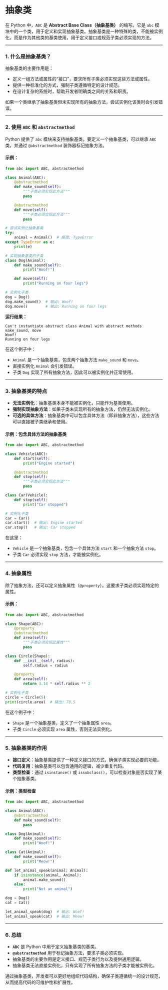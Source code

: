# 抽象类

在 Python 中，`ABC` 是 **Abstract Base Class（抽象基类）** 的缩写。它是 `abc` 模块中的一个类，用于定义和实现抽象基类。抽象基类是一种特殊的类，不能被实例化，而是作为其他类的基类使用，用于定义接口或规范子类必须实现的方法。

---

### **1. 什么是抽象基类？**
抽象基类的主要作用是：
- 定义一组方法或属性的“接口”，要求所有子类必须实现这些方法或属性。
- 提供一种标准化的方式，强制子类遵循特定的设计规范。
- 在设计复杂的系统时，帮助开发者明确类之间的关系和职责。

如果一个类继承了抽象基类但未实现所有的抽象方法，尝试实例化该类时会引发错误。

---

### **2. 使用 `ABC` 和 `abstractmethod`**
Python 提供了 `abc` 模块来支持抽象基类。要定义一个抽象基类，可以继承 `ABC` 类，并通过 `@abstractmethod` 装饰器标记抽象方法。

#### 示例：
```python
from abc import ABC, abstractmethod

class Animal(ABC):
    @abstractmethod
    def make_sound(self):
        """子类必须实现此方法"""
        pass

    @abstractmethod
    def move(self):
        """子类必须实现此方法"""
        pass

# 尝试实例化抽象基类
try:
    animal = Animal()  # 报错: TypeError
except TypeError as e:
    print(e)

# 实现抽象基类的子类
class Dog(Animal):
    def make_sound(self):
        print("Woof!")

    def move(self):
        print("Running on four legs")

# 实例化子类
dog = Dog()
dog.make_sound()  # 输出: Woof!
dog.move()        # 输出: Running on four legs
```

**运行结果：**
```
Can't instantiate abstract class Animal with abstract methods make_sound, move
Woof!
Running on four legs
```

在这个例子中：
- `Animal` 是一个抽象基类，包含两个抽象方法 `make_sound` 和 `move`。
- 直接实例化 `Animal` 会引发错误。
- 子类 `Dog` 实现了所有抽象方法，因此可以被实例化并正常使用。

---

### **3. 抽象基类的特点**
- **无法实例化**：抽象基类本身不能被实例化，只能作为基类使用。
- **强制实现抽象方法**：如果子类未实现所有的抽象方法，仍然无法实例化。
- **可选的具体方法**：抽象基类中可以包含具体方法（即非抽象方法），这些方法可以直接被子类继承和使用。

#### 示例：包含具体方法的抽象基类
```python
from abc import ABC, abstractmethod

class Vehicle(ABC):
    def start(self):
        print("Engine started")

    @abstractmethod
    def stop(self):
        """子类必须实现此方法"""
        pass

class Car(Vehicle):
    def stop(self):
        print("Car stopped")

# 实例化子类
car = Car()
car.start()  # 输出: Engine started
car.stop()   # 输出: Car stopped
```

在这里：
- `Vehicle` 是一个抽象基类，包含一个具体方法 `start` 和一个抽象方法 `stop`。
- 子类 `Car` 必须实现 `stop` 方法，才能被实例化。

---

### **4. 抽象属性**
除了抽象方法，还可以定义抽象属性（`@property`）。这要求子类必须实现特定的属性。

#### 示例：
```python
from abc import ABC, abstractmethod

class Shape(ABC):
    @property
    @abstractmethod
    def area(self):
        """子类必须实现此属性"""
        pass

class Circle(Shape):
    def __init__(self, radius):
        self.radius = radius

    @property
    def area(self):
        return 3.14 * self.radius ** 2

# 实例化子类
circle = Circle(5)
print(circle.area)  # 输出: 78.5
```

在这个例子中：
- `Shape` 是一个抽象基类，定义了一个抽象属性 `area`。
- 子类 `Circle` 必须实现 `area` 属性，否则无法实例化。

---

### **5. 抽象基类的作用**
- **接口定义**：抽象基类提供了一种定义接口的方式，确保子类实现必要的功能。
- **代码复用**：抽象基类可以包含通用的逻辑，减少重复代码。
- **类型检查**：通过 `isinstance()` 或 `issubclass()`，可以检查对象是否实现了某个抽象基类。

#### 示例：类型检查
```python
from abc import ABC, abstractmethod

class Animal(ABC):
    @abstractmethod
    def make_sound(self):
        pass

class Dog(Animal):
    def make_sound(self):
        print("Woof!")

class Cat(Animal):
    def make_sound(self):
        print("Meow!")

def let_animal_speak(animal: Animal):
    if isinstance(animal, Animal):
        animal.make_sound()
    else:
        print("Not an animal")

dog = Dog()
cat = Cat()

let_animal_speak(dog)  # 输出: Woof!
let_animal_speak(cat)  # 输出: Meow!
```

---

### **6. 总结**
- **`ABC`** 是 Python 中用于定义抽象基类的基类。
- **`@abstractmethod`** 用于标记抽象方法，要求子类必须实现。
- 抽象基类的主要作用是定义接口、规范子类行为以及提供通用逻辑。
- 抽象基类无法直接实例化，只有实现了所有抽象方法的子类才能被实例化。

通过抽象基类，开发者可以更好地组织代码结构，确保子类遵循统一的设计规范，从而提高代码的可维护性和扩展性。
